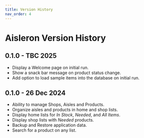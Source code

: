 ```yaml
---
title: Version History
nav_order: 4
---
```


# Aisleron Version History

## 0.1.0 - TBC 2025
* Display a Welcome page on initial run.
* Show a snack bar message on product status change. 
* Add option to load sample items into the database on initial run.

## 0.1.0 - 26 Dec 2024
* Ability to manage Shops, Aisles and Products.
* Organize aisles and products in home and shop lists.
* Display home lists for *In Stock*, *Needed*, and *All Items*.
* Display shop lists with *Needed* products.
* Backup and Restore application data.
* Search for a product on any list.